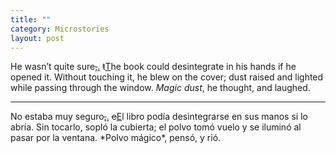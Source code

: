 ```yaml
---
title: ""
category: Microstories
layout: post
---
```

<span class="first-sentence">He wasn’t</span> quite sure<del>,</del><ins title="edited on 2022/11/21">.</ins> <del>t</del><ins title="edited on 2022/11/21">T</ins>he book could desintegrate in his hands if he opened it. Without touching it, he blew on the cover; dust raised and lighted while passing through the window. *Magic dust*, he thought, and laughed.
<hr class="column">
<span class="first-sentence">No estaba</span> muy seguro<del>,</del><ins title="edited on 2022/12/18">.</ins> <del>e</del><ins title="edited on 2023/01/07">E</ins>l libro podía desintegrarse en sus manos si lo abría. Sin tocarlo, sopló la cubierta; el polvo tomó vuelo y se iluminó al pasar por la ventana. *Polvo mágico*, pensó, y rió.
